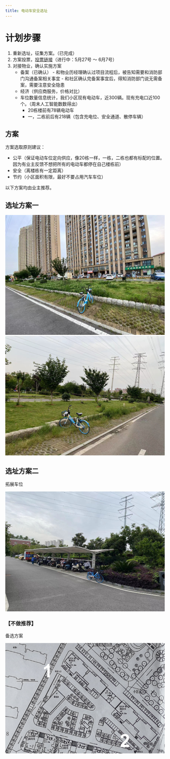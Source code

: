 ```yaml
---
title: 电动车安全选址
---
```


# 计划步骤

1. 重新选址，征集方案。（已完成）
2. 方案投票，[投票链接](https://jinshuju.net/f/StOCPd)（进行中：5月27号 ～ 6月7号）
3. 对接物业，确认实施方案 
   - 备案（已确认）
         - 和物业历经理确认过项目流程后，被告知需要和消防部门沟通备案相关事宜
         - 和社区确认完备案事宜后，得知消防部门说无需备案，需要注意安全隐患
   - 经济（供应商服务，价格对比）
   - 车位数量信息统计，我们小区现有电动车，近300辆。现有充电口近100个。（周未人工智能数数得出）
     - 20栋楼前有78辆电动车
     - 一，二栋前后有218辆（包含充电位、安全通道、散停车辆）

## 方案

方案选取原则建议：

* 公平（保证电动车位定向供应，像20栋一样，一栋，二栋也都有标配的位置。 因为有业主反馈不想把所有的电动车都停在自己楼栋前）
* 安全（离楼栋有一定距离）
* 节约（小区面积有限，最好不要占用汽车车位）

以下方案均由业主推荐。

## 选址方案一

![1-1](image/1-1.jpg)
![1-2](image/1-2.jpg)

## 选址方案二

拓展车位

![20](image/20.jpg)

### 【不做推荐】

备选方案

![electric bicycle address](image/ebicycle-address.jpg)
